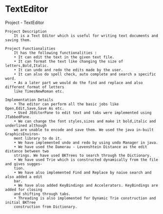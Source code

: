 # TextEditor
Project - TextEditor

	Project Description
		It is a Text Editor which is useful for writing text documents and saving them.
	
	Project Functionalities
		It has the following functionalities :
		• It can edit the text in the given text file.
		• It can format the text like changing the size of letters,Bold,Italic.
		• It can undo and redo the edits made by the user.
		• It can also do spell check, auto complete and search a specific word.
		• As a later part we would do the find and replace and also different format of letters
		like TimesNewRoman etc.
		
	Implementation Details
		• The editor can perform all the basic jobs like Open,Edit,Save,Save As etc.
		• Used JEditorPane to edit text and tabs were implemented using JTabbedPane.
		• We can change the font styles,sizes and make it bold,italic and underlined although
		we are unable to encode and save them. We used the java in-built GraphicsEnviron-
		ment library to do it.
		• We have implemented undo and redo by using undo Manager in java.
		• We have used the Damerau - Levenshtein Distance as the edit distance between two
		strings. We have used BKTrees to search through the Dictionary.
		• We have used Trie which is constructed dynamically from the file and gives sugges-
		tion.
		• We have also implemented Find and Replace by naive search and also added a edit
		bar.
		• We have also added KeyBindings and Accelerators. KeyBindings are added for closing
		and shifting through tabs.
		• Threading is also implemented for Dynamic Trie construction and initial BKTree
		construction from Dictionary.
